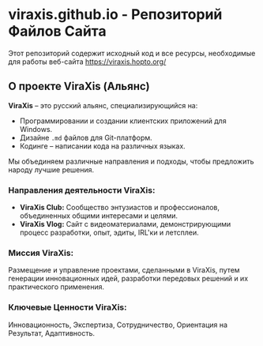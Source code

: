 # viraxis.github.io - Репозиторий Файлов Сайта

Этот репозиторий содержит исходный код и все ресурсы, необходимые для работы веб-сайта https://viraxis.hopto.org/

## О проекте ViraXis (Альянс)

**ViraXis** – это русский альянс, специализирующийся на:
*   Программировании и создании клиентских приложений для Windows.
*   Дизайне `.md` файлов для Git-платформ.
*   Кодинге – написании кода на различных языках.

Мы объединяем различные направления и подходы, чтобы предложить народу лучшие решения.

### Направления деятельности ViraXis:
*   **ViraXis Club:** Сообщество энтузиастов и профессионалов, объединенных общими интересами и целями.
*   **ViraXis Vlog:** Сайт с видеоматериалами, демонстрирующими процесс разработки, опыт, эдиты, IRL'ки и летсплеи.

### Миссия ViraXis:
Размещение и управление проектами, сделанными в ViraXis, путем генерации инновационных идей, разработки передовых решений и их практического применения.

### Ключевые Ценности ViraXis:
Инновационность, Экспертиза, Сотрудничество, Ориентация на Результат, Адаптивность.
